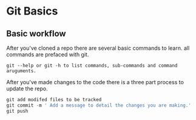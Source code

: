 # Git Basics

## Basic workflow

After you've cloned a repo there are several basic commands to learn.
all commands are prefaced with git.

```powereshell
git --help or git -h to list commands, sub-commands and command aruguments.
```

After you've made changes to the code there is a three part process to update the repo.

```powershell
git add modifed files to be tracked
git commit -m ' Add a message to detail the changes you are making.'
git push
```
